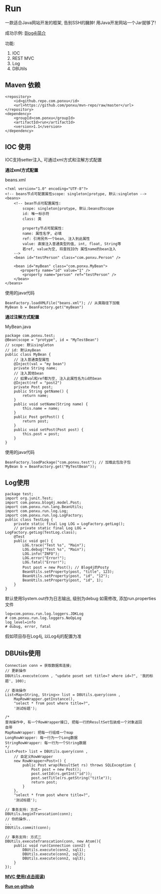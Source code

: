 Run
=================
一款适合Java网站开发的框架, 告别SSH的臃肿! 
用Java开发网站一个Jar就够了!

成功示例:
[Blog4j简介][blog4j]

功能:

 1. IOC
 2. REST MVC
 3. Log
 4. DBUtils

Maven 依赖
----------

    <repository>
        <id>github.repo.com.ponxu</id>
        <url>https://github.com/ponxu/mvn-repo/raw/master</url>
    </repository>
    <dependency>
        <groupId>com.ponxu</groupId>
        <artifactId>run</artifactId>
        <version>1.1</version>
    </dependency>


IOC 使用
--------
IOC支持setter注入, 可通过xml方式和注解方式配置

**通过xml方式配置**

beans.xml

    <?xml version="1.0" encoding="UTF-8"?>
    <!-- beans节点可配置属性scope: singleton|protype, 默认:singleton -->
    <beans>
        <!-- bean节点可配置属性:
            scope: singleton|protype, 默认:beans的scope
            id: 唯一标示符
            class: 类
        
            property节点可配属性:
            name: 属性名字, 必填
            ref: 引用另外一个bean, 注入到此属性
            value: 直接注入普通类型的值, int, float, String等
            若ref, value为空, 将查找ID为 属性name的bean注入
        -->
        <bean id="testPerson" class="com.ponxu.Person" />
    
        <bean id="myBean" class="com.ponxu.MyBean">
           <property name="id" value="1" />
            <property name="person" ref="testPerson" />
        </bean>
    </beans>

使用的java代码

    BeanFactory.loadXMLFile("beans.xml"); // 从类路径下加载
    MyBean b = BeanFactory.get("myBean")

**通过注解方式配置**

MyBean.java

    package com.ponxu.test;
    @Bean(scope = "protype", id = "MyTestBean")
    // scope: 默认singleton
    // id: 默认myBean
    public class MyBean {
	    // 注入普通类型属性
        @Inject(val = "my bean")
        private String name;
        // 注入其他bean
		// 如果val和ref都为空, 注入此属性名为id的bean
        @Inject(ref = "post2")
        private Post post;
        public String getName() {
            return name;
        }
        public void setName(String name) {
            this.name = name;
        }
        public Post getPost() {
            return post;
        }
        public void setPost(Post post) {
            this.post = post;
        }
    }

使用的java代码

    BeanFactory.loadPackage("com.ponxu.test"); // 加载此包及子包
    MyBean b = BeanFactory.get("MyTestBean"));

Log使用
-------

    package test;
    import org.junit.Test;
    import com.ponxu.blog4j.model.Post;
    import com.ponxu.run.lang.BeanUtils;
    import com.ponxu.run.log.Log;
    import com.ponxu.run.log.LogFactory;
    public class TestLog {
        private static final Log LOG = LogFactory.getLog();
        // private static final Log LOG = LogFactory.getLog(TestLog.class);
        @Test
        public void go() {
            LOG.trace("Test %s", "Main");
            LOG.debug("Test %s", "Main");
            LOG.info("INFO");
            LOG.error("Error!");
            LOG.fatal("Error!");
            Post post = new Post(); // Blog4j的Posty
            BeanUtils.setProperty(post, "title", 123);
            BeanUtils.setProperty(post, "id", "12");
            BeanUtils.setProperty(post, "id", 1);
        }
    }

默认使用System.out作为日志输出, 级别为debug
如需修改, 添加run.properties文件

    log=com.ponxu.run.log.loggers.JDKLog
    # com.ponxu.run.log.loggers.NoOpLog
    log_level=info
    # dubug, error, fatal

假如项目存在Log4j, 以Log4j的配置为准


DBUtils使用
-----------

    Connection conn = 获取数据库连接;
    // 更新操作
    DBUtils.execute(conn , "update poset set title=? where id=?", '我的标题', 100);
    
    // 查询操作
    List<Map<String, String>> list = DBUtils.query(conn , 
    	MapRowWrapper.getInstance(), 
    	"select * from post where title=?", 
    	'测试标题');
    	
    /*
    查询操作中, 有一个RowWrapper接口, 把每一行的ResultSet包装成一个对象返回
    自带
    MapRowWrapper: 把每一行组成一个map
    LongRowWrapper: 每一行为一个Long数据
    StringRowWrapper: 每一行为一个String数据
    */
    List<Post> list = DBUtils.query(conn , 
    	// 自定义RowWrapper
    	new RowWrapper<Post>() {
    		public Post wrap(ResultSet rs) throws SQLException {
    			Post post = new Post();
    			post.setId(rs.getInt("id"));
    			post.setTitle(rs.getString("title"));
    			return post;
    		}
    	}, 
    	"select * from post where title=?", 
    	'测试标题');
    	
    // 事务支持: 方式一
    DBUtils.beginTranscation(conn);
    // 你的操作..
    ...
    DBUtils.commit(conn);
    
    // 事务支持: 方式二
    DBUtils.executeTranscation(conn, new Atom(){
    	public void run(Connection conn2) {
    		DBUtils.execute(conn2, sql1);
    		DBUtils.execute(conn2, sql2);
    		DBUtils.execute(conn2, sql3);
    	}
    });


**[MVC 使用(点击阅读)][mvc]**

**[Run on github][git]**


  [blog4j]: http://blog4j.cloudfoundry.com/post/1
  [mvc]: http://blog4j.cloudfoundry.com/post/10
  [git]: https://github.com/ponxu/run
